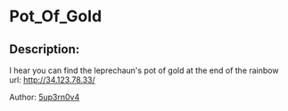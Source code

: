 
# Pot_Of_Gold
## Description:
I hear you can find the leprechaun's pot of gold at the end of the rainbow
url: http://34.123.78.33/

Author: [5up3rn0v4](https://twitter.com/_5up3rn0v4_)


